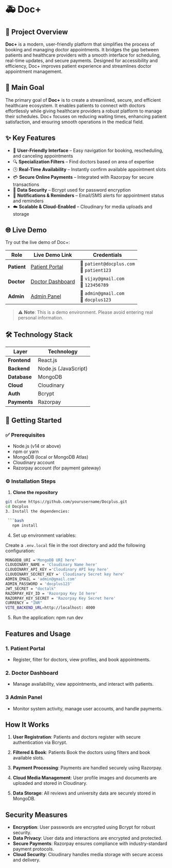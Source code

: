 # 🚑 Doc+

## 📝 Project Overview

**Doc+** is a modern, user-friendly platform that simplifies the process of booking and managing doctor appointments. It bridges the gap between patients and healthcare providers with a smooth interface for scheduling, real-time updates, and secure payments. Designed for accessibility and efficiency, Doc+ improves patient experience and streamlines doctor appointment management.

## 🎯 Main Goal

The primary goal of **Doc+** is to create a streamlined, secure, and efficient healthcare ecosystem. It enables patients to connect with doctors effortlessly while giving healthcare providers a robust platform to manage their schedules. Doc+ focuses on reducing waiting times, enhancing patient satisfaction, and ensuring smooth operations in the medical field.

## ✨ Key Features

- 🧭 **User-Friendly Interface** – Easy navigation for booking, rescheduling, and canceling appointments
- 🔍 **Specialization Filters** – Find doctors based on area of expertise
- 🕒 **Real-Time Availability** – Instantly confirm available appointment slots
- 💳 **Secure Online Payments** – Integrated with Razorpay for secure transactions
- 🔐 **Data Security** – Bcrypt used for password encryption
- 🔔 **Notifications & Reminders** – Email/SMS alerts for appointment status and reminders
- ☁️ **Scalable & Cloud-Enabled** – Cloudinary for media uploads and storage

## 🌐 Live Demo

Try out the live demo of Doc+:

| Role       | Live Demo Link                                 | Credentials                                        |
|------------|------------------------------------------------|---------------------------------------------------|
| **Patient**| [Patient Portal](https://docplus-user.vercel.app/)   | 📧 `patient@docplus.com` <br> 🔑 `patient123`     |
| **Doctor** | [Doctor Dashboard](https://docplus-admin.vercel.app/) | 📧 `vijay@gmail.com` <br> 🔑 `123456789`       |
| **Admin**  | [Admin Panel](https://docplus-admin.vercel.app/) | 📧 `admin@gmail.com` <br> 🔑 `docplus123`      |

> ⚠️ **Note**: This is a demo environment. Please avoid entering real personal information.

## 🛠 Technology Stack

| Layer        | Technology             |
|--------------|------------------------|
| **Frontend** | React.js               |
| **Backend**  | Node.js (JavaScript)   |
| **Database** | MongoDB                |
| **Cloud**    | Cloudinary             |
| **Auth**     | Bcrypt                 |
| **Payments** | Razorpay               |

## 🚀 Getting Started

### ✅ Prerequisites

- Node.js (v14 or above)
- npm or yarn
- MongoDB (local or MongoDB Atlas)
- Cloudinary account
- Razorpay account (for payment gateway)

### ⚙️ Installation Steps

1. **Clone the repository**
```bash
git clone https://github.com/yourusername/Docplus.git
cd Docplus
3. Install the dependencies:

 ```bash
   npm install
   ```
4. Set up environment variables:

Create a `.env.local` file in the root directory and add the following configuration:

```bash
MONGODB_URI ='MongoDB URI here'
CLOUDINARY_NAME = 'Cloudinary Name here'
CLOUDINARY_API_KEY ='Cloudinary API key here'
CLOUDINARY_SECRET_KEY =' Cloudinary Secret key here'
ADMIN_EMAIL = 'admin@gmail.com'
ADMIN_PASSWORD = 'docplus123'
JWT_SECRET = "doctalk"
RAZORPAY_KEY_ID = 'Razorpay Key Id here'
RAZORPAY_KEY_SECRET = 'Razorpay Key Secret here'
CURRENCY = "INR"
VITE_BACKEND_URL=http://localhost: 4000
```

5. Run the application:
   npm run dev

## Features and Usage

### 1. **Patient Portal**

   - Register, filter for doctors, view profiles, and book appointments.
   
### 2. **Doctor Dashboard**

   - Manage availability, view appointments, and interact with patients.
   
### 3 **Admin Panel**

   - Monitor system activity, manage user accounts, and handle payments.

## How It Works

1. **User Registration**: Patients and doctors register with secure authentication via Bcrypt.

2. **Filtered & Book**: Patients Book the doctors using filters and book available slots.

3. **Payment Processing**: Payments are handled securely using Razorpay.

4. **Cloud Media Management**: User profile images and documents are uploaded and stored in Cloudinary.

5. **Data Storage**: All reviews and university data are securely stored in MongoDB.

## Security Measures
- **Encryption**: User passwords are encrypted using Bcrypt for robust security.
- **Data Privacy**: User data and interactions are encrypted and protected.
- **Secure Payments**: Razorpay ensures compliance with industry-standard payment protocols.
- **Cloud Security**: Cloudinary handles media storage with secure access and delivery.
